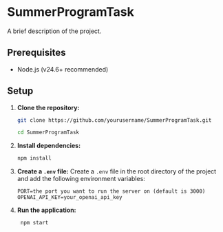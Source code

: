# SummerProgramTask

A brief description of the project.

## Prerequisites

- Node.js (v24.6+ recommended)

## Setup

1. **Clone the repository:**
   ```sh
   git clone https://github.com/yourusername/SummerProgramTask.git
   
   cd SummerProgramTask
   
2. **Install dependencies:**
   ```sh
   npm install
   ```
   
2. **Create a `.env` file:**
   Create a `.env` file in the root directory of the project and add the following environment variables:
   ```env
   PORT=the port you want to run the server on (default is 3000)
   OPENAI_API_KEY=your_openai_api_key
   ```
3. **Run the application:**
   ```sh
    npm start
    ```
